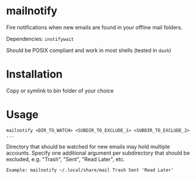 # mailnotify
Fire notifications when new emails are found in your offline mail folders. 

Dependencies: `inotifywait`

Should be POSIX compliant and work in most shells (tested in `dash`)

# Installation
Copy or symlink to bin folder of your choice

# Usage
`mailnotify <DIR_TO_WATCH> <SUBDIR_TO_EXCLUDE_1> <SUBDIR_TO_EXCLUDE_2> ...`

Directory that should be watched for new emails may hold multiple accounts. Specify one additional argument per subdirectory that should be excluded, e.g. "Trash", "Sent", "Read Later", etc.

`Example: mailnotify ~/.local/share/mail Trash Sent 'Read Later'`
